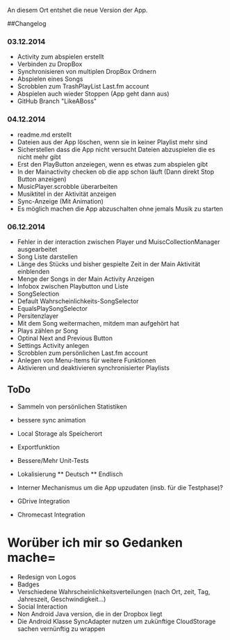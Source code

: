 An diesem Ort entshet die neue Version der App.

##Changelog
### 03.12.2014
* Activity zum abspielen erstellt
* Verbinden zu DropBox
* Synchronisieren von multiplen DropBox Ordnern
* Abspielen eines Songs
* Scrobblen zum TrashPlayList Last.fm account
* Abspielen auch wieder Stoppen (App geht dann aus)
* GitHub Branch "LikeABoss"

### 04.12.2014
* readme.md erstellt
* Dateien aus der App löschen, wenn sie in keiner Playlist mehr sind
* Sicherstellen dass die App nicht versucht Dateien abzuspielen die es nicht mehr gibt
* Erst den PlayButton anzeiegen, wenn es etwas zum abspielen gibt
* In der Mainactivity checken ob die app schon läuft (Dann direkt Stop Button anzeigen)
* MusicPlayer.scrobble überarbeiten
* Musiktitel in der Aktivität anzeigen
* Sync-Anzeige (Mit Animation)
* Es möglich machen die App abzuschalten ohne jemals Musik zu starten

### 06.12.2014
* Fehler in der interaction zwischen Player und MuiscCollectionManager ausgearbeitet
* Song Liste darstellen
* Länge des Stücks und bisher gespielte Zeit in der Main Aktivität einblenden
* Menge der Songs in der Main Activity Anzeigen
* Infobox zwischen Playbutton und Liste
* SongSelection
 * Default Wahrscheinlichkeits-SongSelector
 * EqualsPlaySongSelector
* Persitenzlayer
* Mit dem Song weitermachen, mitdem man aufgehört hat
* Plays zählen pr Song
* Optinal Next and Previous Button
* Settings Activity anlegen
* Scrobblen zum persönlichen Last.fm account
* Anlegen von Menu-Items für weitere Funktionen
* Aktivieren und deaktivieren synchronisierter Playlists

## ToDo
* Sammeln von persönlichen Statistiken
* bessere sync animation
* Local Storage als Speicherort
* Exportfunktion 


* Bessere/Mehr Unit-Tests

* Lokalisierung
** Deutsch
** Endlisch

* Interner Mechanismus um die App upzudaten (insb. für die Testphase)?

* GDrive Integration
* Chromecast Integration

# Worüber ich mir so Gedanken mache=
* Redesign von Logos
* Badges
* Verschiedene Wahrscheinlichkeitsverteilungen (nach Ort, zeit, Tag, Jahreszeit, Geschwindigkeit...)
* Social Interaction
* Non Android Java version, die in der Dropbox liegt
* Die Android Klasse SyncAdapter nutzen um zukünftige CloudStorage sachen vernünftig zu wrappen